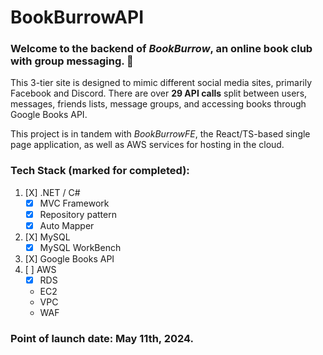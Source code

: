 # BookBurrowAPI
### Welcome to the backend of *BookBurrow*, an online book club with group messaging. 📖

This 3-tier site is designed to mimic different social media sites, primarily Facebook and Discord. There are over **29 API calls** split between users, messages, friends lists, message groups, and accessing books through Google Books API. 

This project is in tandem with *BookBurrowFE*, the React/TS-based single page application, as well as AWS services for hosting in the cloud. 

### Tech Stack (marked for completed):
1. [X] .NET / C#
   - [X] MVC Framework
   - [X] Repository pattern
   - [X] Auto Mapper
2. [X] MySQL
   - [X] MySQL WorkBench 
3. [X] Google Books API
4. [ ] AWS
   - [X] RDS
   - EC2
   - VPC
   - WAF

### Point of launch date: May 11th, 2024.
